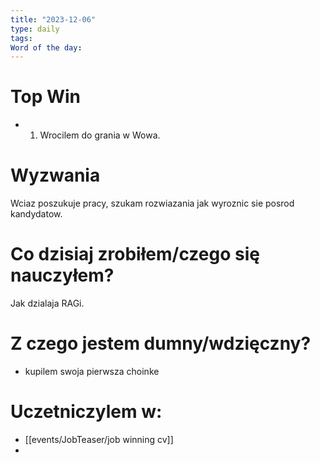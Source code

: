 ```yaml
---
title: "2023-12-06"
type: daily
tags: 
Word of the day:
---
```

# Top Win
- 1. Wrocilem do grania w Wowa.
# Wyzwania
Wciaz poszukuje pracy, szukam rozwiazania jak wyroznic sie posrod kandydatow.

# Co dzisiaj zrobiłem/czego się nauczyłem?
Jak dzialaja RAGi.
# Z czego jestem dumny/wdzięczny?
- kupilem swoja pierwsza choinke
# Uczetniczylem w:
- [[events/JobTeaser/job winning cv]]
- 